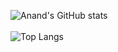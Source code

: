 ![Anand's GitHub stats](https://github-readme-stats.vercel.app/api?username=Techseeker-404&show_icons=true&theme=gruvbox&include_all_commits&count_private=true)
<br>
<br>
![Top Langs](https://github-readme-stats.vercel.app/api/top-langs/?username=Techseeker-404&langs_count=10&hide=Jupyter-Notebook&show_icons=true&theme=gruvbox&include_all_commits&count_private=true)
